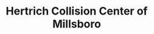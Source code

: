 ---
title: "Hertrich Collision Center of Millsboro"
url: /millsboro/hertrich-collision-center-of-millsboro/
shop: car repair
---